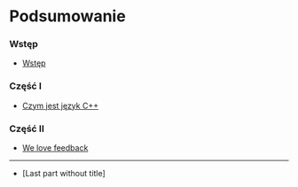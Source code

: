 # Podsumowanie

### Wstęp

* [Wstęp](README.md)

### Część I

* [Czym jest język C++](chapter-001/language.md)

### Część II

* [We love feedback](chapter-002/sth.md)


----

* [Last part without title]
